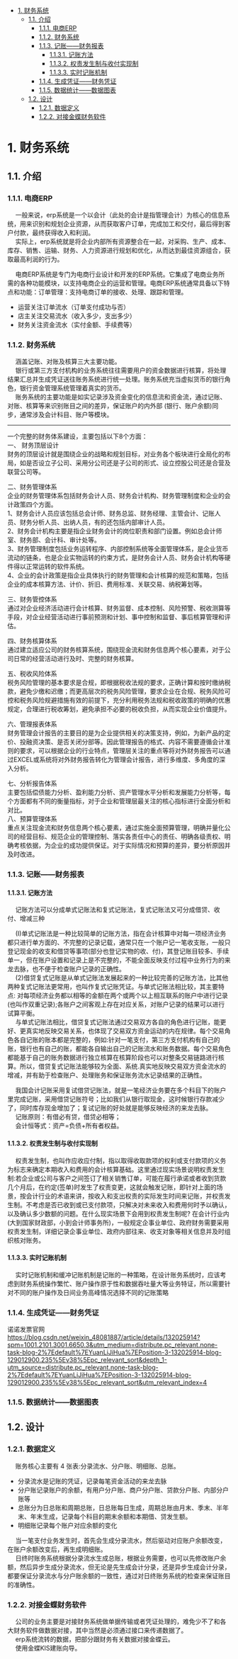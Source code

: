 
<!-- TOC -->

- [1. 财务系统](#1-财务系统)
    - [1.1. 介绍](#11-介绍)
        - [1.1.1. 电商ERP](#111-电商erp)
        - [1.1.2. 财务系统](#112-财务系统)
        - [1.1.3. 记账——财务报表](#113-记账财务报表)
            - [1.1.3.1. 记账方法](#1131-记账方法)
            - [1.1.3.2. 权责发生制与收付实现制](#1132-权责发生制与收付实现制)
            - [1.1.3.3. 实时记账机制](#1133-实时记账机制)
        - [1.1.4. 生成凭证——财务凭证](#114-生成凭证财务凭证)
        - [1.1.5. 数据统计——数据图表](#115-数据统计数据图表)
    - [1.2. 设计](#12-设计)
        - [1.2.1. 数据定义](#121-数据定义)
        - [1.2.2. 对接金蝶财务软件](#122-对接金蝶财务软件)

<!-- /TOC -->

# 1. 财务系统 

## 1.1. 介绍
### 1.1.1. 电商ERP  
&emsp; 一般来说，erp系统是一个以会计（此处的会计是指管理会计）为核心的信息系统，用来识别和规划企业资源，从而获取客户订单，完成加工和交付，最后得到客户付款，最终获得收入和利润。   
&emsp; 实际上，erp系统就是将企业内部所有资源整合在一起，对采购、生产、成本、库存、销售、运输、财务、人力资源进行规划和优化，从而达到最佳资源组合，获取最高利润的行为。   



&emsp; 电商ERP系统是专门为电商行业设计和开发的ERP系统。它集成了电商业务所需的各种功能模块，以支持电商企业的运营和管理。电商ERP系统通常具备以下特点和功能：订单管理：支持电商订单的接收、处理、跟踪和管理。  

* 运营关注订单流水（订单支付成功与否）
* 店主关注交易流水（收入多少，支出多少）
* 财务关注资金流水（实付金额、手续费等）


### 1.1.2. 财务系统  
&emsp; 涵盖记账、对账及核算三大主要功能。  
&emsp; 银行或第三方支付机构的业务系统往往需要用户的资金数据进行核算，将处理结果汇总并生成凭证送往账务系统进行统一处理。账务系统充当虚拟货币的银行角色，银行资金管理系统管理着真实的货币。  
&emsp; 账务系统的主要功能是如实记录涉及资金变化的信息流和资金流，通过记账、对账、核算等来识别账目之间的差异，保证账户的内外部 (银行、账户余额)同步，通常涉及会计科目、账户等模块。 

------------
一个完整的财务体系建设，主要包括以下8个方面：  
一、 财务顶层设计  
财务的顶层设计就是围绕企业的战略和规划目标，对业务各个板块进行全局化的布局，如是否设立子公司、采用分公司还是子公司的形式、设立控股公司还是合营及联营公司等。  

二、财务管理体系  
企业的财务管理体系包括财务会计人员、财务会计机构、财务管理制度和企业的会计政策四个方面。  
1、财务会计人员应该包括总会计师、财务总监、财务经理、主管会计、记账人员、财务分析人员、出纳人员，有的还包括内部审计人员。  
2、财务会计机构主要是指企业财务会计的岗位职责和部门设置。例如总会计师室、财务部、会计科、审计处等。  
3、财务管理制度包括业务运转程序、内部控制系统等全面管理体系，是企业货币流动的链条，也是企业实物运转的约束方式，是财务会计人员、财务会计机构等硬件得以正常运转的软件系统。  
4、企业的会计政策是指企业具体执行的财务管理和会计核算的规范和策略，包括企业的成本核算方法、计价、折旧、费用标准、关联交易、纳税筹划等。  

三、财务管控体系  
通过对企业经济活动进行会计核算、财务监督、成本控制、风险预警、税收测算等手段，对企业经营活动进行事前预测和计划、事中控制和监督、事后核算管理和评估。  

四、财务核算体系  
通过建立适应公司的财务核算系统，围绕现金流和财务信息两个核心要素，对于公司日常的经营活动进行及时、完整的财务核算。

五、税收风险体系  
税务风险管理的基本要求是合规，即根据税收法规的要求，正确计算和按时缴纳税款，避免少缴和迟缴；而更高层次的税务风险管理，要求企业在合规、税务风险可控和税务风险规避措施有效的前提下，充分利用税务法规和税收政策的明确的优惠规定，合理进行税收筹划，避免承担不必要的税收负担，从而实现企业价值提升。

六、管理报表体系  
财务管理会计报告的主要目的是为企业提供相关的决策支持，例如，为新产品的定价、投融资决策、是否关闭分部等。因此管理报告的格式、内容不需要遵循会计准则的要求，可以根据企业的行业特点，管理层关注的重点等将对外财务报告可以通过EXCEL或系统将对外财务报告转化为管理会计报告，进行多维度、多角度的深入分析。

七、分析报告体系  
主要包括偿债能力分析、盈利能力分析、资产管理水平分析和发展能力分析等，每个方面都有不同的衡量指标，对于企业和管理层最关注的核心指标进行全面分析和对比。  
八、预算管理体系  
重点关注现金流和财务信息两个核心要素，通过实施全面预算管理，明确并量化公司的经营目标、规范企业的管理控制、落实各责任中心的责任、明确各级责权、明确考核依据，为企业的成功提供保证。对于实际情况和预算的差异，要分析原因并及时改进。  


### 1.1.3. 记账——财务报表  

#### 1.1.3.1. 记账方法 
&emsp; 记账方法可以分成单式记账法和复式记账法，复式记账法又可分成借贷、收付、增减三种  

&emsp; (I)单式记账法是一种比较简单的记账方法，指在会计核算中对每一项经济业务都只进行单方面的、不完整的记录记载，通常只在一个账户记一笔收支账，一般只登记现金的收支和借贷等事项(部分也登记实物的收、付)，其登记账目较多、手续单一，但在账户设置和记录上是不完整的，不能全面反映支付过程中业务行为的来龙去脉，也不便于检查账户记录的正确性。  
&emsp; (2)借贷复式记账是从单式记账法发展起来的一种比较完善的记账方法，比其他两种复式记账法更常用，也叫作复式记账凭证。与单式记账法相比较，其主要特点: 对每项经济业务都以相等的金额在两个或两个以上相互联系的账户中进行记录(也叫作双重记录);各账户之间客观上存在对应关系，对账户记录的结果可以进行试算平衡。  
&emsp; 与单式记账法相比，借贷复式记账法通过交易双方各自的角色进行记账，能更好、更真实地反映交易关系，也体现了交易双方资金运动的内在规律。每个交易角色各自记账的账本都是完整的，例如:针对一笔支付，第三方支付机构有自己的账，银行也有自己的账，都能各自输出自己的记账流水和账务数据。每个交易角色都能基于自己的账务数据进行独立核算在核算阶段也可以对整条交易链路进行核算。所以，借贷复式记账法能够较为全面、系统.真实地反映交易双方资金流水的增减，并有助于检查账户、处理账务和保证账务流水记录结果的正确性。  


&emsp; 我国会计记账采用复试借贷记账法，就是一笔经济业务要在多个科目下的账户里完成记账，采用借贷记账符号；比如我们从银行取现金，这时候银行存款减少了，同时库存现金增加了；复试记账的好处就是能够反映经济的来龙去脉。  
&emsp; 记账原则：有借必有贷，借贷必相等；  
&emsp; 会计恒等式：资产=负债+所有者权益。  

#### 1.1.3.2. 权责发生制与收付实现制  
&emsp; 权责发生制，也叫作应收应付制，指以取得收取款项的权利或支付款项的义务为标志来确定本期收入和费用的会计核算基础。这里通过现实场景说明权责发生制:若企业或公司与客户之间签订了相关销售订单，可能在履行承诺或者收到货款几个月后，在约定(签单)时发生了权责变更，这就会触发记账，即针对上面的场景，按会计行业的术语来讲，按收入和支出权责的实际发生时间来记账，并权责发生制。不考虑是否已收到或已支付款项，只解决对未来收入和费用何时予以确认，以及确认多少数额的问题。在什么现实场景下会用到权责发生制呢? 在会计行业内(大到国家财政部，小到会计师事务所)，一般规定企事业单位、政府财务需要采用权责发生制，详细记录企事业单位、政府内部往来、收支对象等相关信息并及时组织核对账务。  

#### 1.1.3.3. 实时记账机制  
&emsp; 实时记账机制和缓冲记账机制是记账的一种策略，在设计账务系统时，应该考虑到财务系统操作繁忙、账户操作原于性和数据吞吐量大等业务特证，所以需要针对不同的账户操作及日间业务高峰情况选择不同的记账策略  

### 1.1.4. 生成凭证——财务凭证  
<!-- 
java实现电子发票中的发票税号等信息识别的几种可用方案
https://blog.csdn.net/Alex_81D/article/details/128923743

-->
诺诺发票官网
https://blog.csdn.net/weixin_48081887/article/details/132025914?spm=1001.2101.3001.6650.3&utm_medium=distribute.pc_relevant.none-task-blog-2%7Edefault%7EYuanLiJiHua%7EPosition-3-132025914-blog-129012900.235%5Ev38%5Epc_relevant_sort&depth_1-utm_source=distribute.pc_relevant.none-task-blog-2%7Edefault%7EYuanLiJiHua%7EPosition-3-132025914-blog-129012900.235%5Ev38%5Epc_relevant_sort&utm_relevant_index=4



### 1.1.5. 数据统计——数据图表    


## 1.2. 设计  

### 1.2.1. 数据定义
&emsp; 账务核心主要有 4 张表:分录流水、分户账、明细账、总账。  

* 分录流水是记账的凭证，记录每笔资金活动的来龙去脉
* 分户账记录账户的余额，有用户分户账、商户分户账、贷款分户账、内部分户账等
* 总账分为日总账和周期总账，日总账每日生成，周期总账由月末、季末、半年末、年末生成，记录每个科目的期末余额和本期借、贷发生额。  
* 明细账记录每个账户对应余额的变化  

&emsp; 当一笔支付业务发生时，首先会生成分录流水，然后驱动对应账户余额改变，在账户余额改变后，再生成明细账。  
&emsp; 日终时账务系统根据分录流水生成总账，根据业务需要，也可以先修改账户余额，然后异步生成分录流水，但无论是先生成会计分录，还是异步生成会计分录，都要保证分录流水与分户账余额的一致性，通过对日终账务系统的检查来保证账目的准确性。  

### 1.2.2. 对接金蝶财务软件  
&emsp; 公司的业务主要是对接财务系统做单据传输或者凭证处理的，难免少不了和各大财务软件做数据对接，其中当然是必须通过接口来传递数据了。  
&emsp; erp系统流转的数据，把部分跟财务有关数据对接金蝶云。  
&emsp; 使用金蝶KIS建账向导。   


